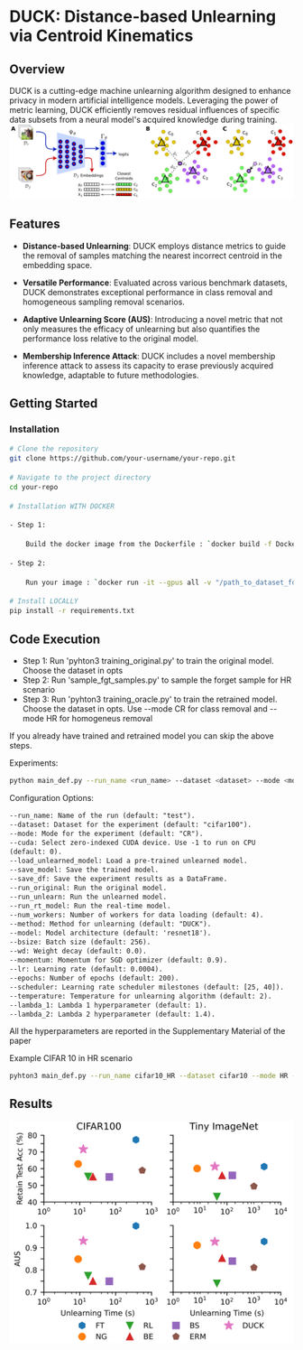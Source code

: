 # DUCK: Distance-based Unlearning via Centroid Kinematics

## Overview

DUCK is a cutting-edge machine unlearning algorithm designed to enhance privacy in modern artificial intelligence models. Leveraging the power of metric learning, DUCK efficiently removes residual influences of specific data subsets from a neural model's acquired knowledge during training.
![Time](imgs/Schema.png)
## Features

- **Distance-based Unlearning**: DUCK employs distance metrics to guide the removal of samples matching the nearest incorrect centroid in the embedding space.

- **Versatile Performance**: Evaluated across various benchmark datasets, DUCK demonstrates exceptional performance in class removal and homogeneous sampling removal scenarios.

- **Adaptive Unlearning Score (AUS)**: Introducing a novel metric that not only measures the efficacy of unlearning but also quantifies the performance loss relative to the original model.

- **Membership Inference Attack**: DUCK includes a novel membership inference attack to assess its capacity to erase previously acquired knowledge, adaptable to future methodologies.

## Getting Started


### Installation

```bash
# Clone the repository
git clone https://github.com/your-username/your-repo.git

# Navigate to the project directory
cd your-repo

# Installation WITH DOCKER

- Step 1:

    Build the docker image from the Dockerfile : `docker build -f Dockerfile -t duck:1.0 . `

- Step 2:

    Run your image : `docker run -it --gpus all -v "/path_to_dataset_folder":/root/data -v "/path_to_duck_folder":/duck duck:1.0 /bin/bash`

# Install LOCALLY 
pip install -r requirements.txt
```

## Code Execution
- Step 1:
      Run 'pyhton3 training_original.py' to train the original model. Choose the dataset in opts
- Step 2:
      Run 'sample_fgt_samples.py' to sample the forget sample for HR scenario
- Step 3:
      Run 'pyhton3 training_oracle.py' to train the retrained model. Choose the dataset in opts. Use --mode CR for class removal and --mode HR for homogeneus removal

If you already have trained and retrained model you can skip the above steps.

Experiments:
```bash
python main_def.py --run_name <run_name> --dataset <dataset> --mode <mode> --cuda <cuda> --load_unlearned_model --save_model --save_df --run_original --run_unlearn --run_rt_model --num_workers <num_workers> --method <method> --model <model> --bsize <bsize> --wd <wd> --momentum <momentum> --lr <lr> --epochs <epochs> --scheduler <scheduler> --temperature <temperature> --lambda_1 <lambda_1> --lambda_2 <lambda_2>
```
Configuration Options:
 
    --run_name: Name of the run (default: "test").
    --dataset: Dataset for the experiment (default: "cifar100").
    --mode: Mode for the experiment (default: "CR").
    --cuda: Select zero-indexed CUDA device. Use -1 to run on CPU (default: 0).
    --load_unlearned_model: Load a pre-trained unlearned model.
    --save_model: Save the trained model.
    --save_df: Save the experiment results as a DataFrame.
    --run_original: Run the original model.
    --run_unlearn: Run the unlearned model.
    --run_rt_model: Run the real-time model.
    --num_workers: Number of workers for data loading (default: 4).
    --method: Method for unlearning (default: "DUCK").
    --model: Model architecture (default: 'resnet18').
    --bsize: Batch size (default: 256).
    --wd: Weight decay (default: 0.0).
    --momentum: Momentum for SGD optimizer (default: 0.9).
    --lr: Learning rate (default: 0.0004).
    --epochs: Number of epochs (default: 200).
    --scheduler: Learning rate scheduler milestones (default: [25, 40]).
    --temperature: Temperature for unlearning algorithm (default: 2).
    --lambda_1: Lambda 1 hyperparameter (default: 1).
    --lambda_2: Lambda 2 hyperparameter (default: 1.4).

All the hyperparameters are reported in the Supplementary Material of the paper

Example CIFAR 10 in HR scenario
```bash
pyhton3 main_def.py --run_name cifar10_HR --dataset cifar10 --mode HR --cuda 0 --save_model --save_df --run_unlearn  --num_workers 4 --method DUCK --model resnet18 --bsize 1024 --lr 0.001 --epochs 10  --temperature 2 --lambda_1 1 --lambda_2 1.4
```
## Results
![Time](imgs/plot_time.png)


